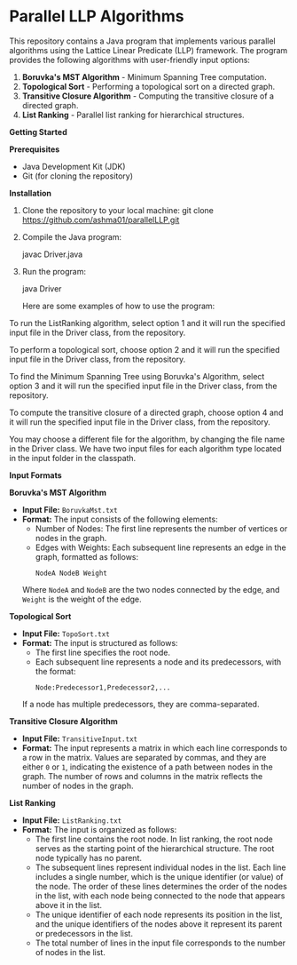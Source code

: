 # Parallel LLP Algorithms

This repository contains a Java program that implements various parallel algorithms using the Lattice Linear Predicate (LLP) framework. The program provides the following algorithms with user-friendly input options:

1. **Boruvka's MST Algorithm** - Minimum Spanning Tree computation.
2. **Topological Sort** - Performing a topological sort on a directed graph.
3. **Transitive Closure Algorithm** - Computing the transitive closure of a directed graph.
4. **List Ranking** - Parallel list ranking for hierarchical structures.

**Getting Started**

**Prerequisites**

- Java Development Kit (JDK)
- Git (for cloning the repository)

**Installation**

1. Clone the repository to your local machine:
   git clone https://github.com/ashma01/parallelLLP.git

2. Compile the Java program:

   javac Driver.java

4. Run the program:

   java Driver
   
   Here are some examples of how to use the program:

To run the ListRanking algorithm, select option 1 and it will run the specified input file in the Driver class, from the repository.

To perform a topological sort, choose option 2 and it will run the specified input file in the Driver class, from the repository.

To find the Minimum Spanning Tree using Boruvka's Algorithm, select option 3 and it will run the specified input file in the Driver class, from the repository.

To compute the transitive closure of a directed graph, choose option 4 and it will run the specified input file in the Driver class, from the repository.


You may choose a different file for the algorithm, by changing the file name in the Driver class. We have two input files for each algorithm type located in the input folder in the classpath.

**Input Formats**

**Boruvka's MST Algorithm**

- **Input File:** `BoruvkaMst.txt`
- **Format:** The input consists of the following elements:
    - Number of Nodes: The first line represents the number of vertices or nodes in the graph.
    - Edges with Weights: Each subsequent line represents an edge in the graph, formatted as follows:
        ```
        NodeA NodeB Weight
        ```
    Where `NodeA` and `NodeB` are the two nodes connected by the edge, and `Weight` is the weight of the edge.

**Topological Sort**

- **Input File:** `TopoSort.txt`
- **Format:** The input is structured as follows:
    - The first line specifies the root node.
    - Each subsequent line represents a node and its predecessors, with the format:
        ```
        Node:Predecessor1,Predecessor2,...
        ```
    If a node has multiple predecessors, they are comma-separated.

**Transitive Closure Algorithm**

- **Input File:** `TransitiveInput.txt`
- **Format:** The input represents a matrix in which each line corresponds to a row in the matrix. Values are separated by commas, and they are either `0` or `1`, indicating the existence of a path between nodes in the graph. The number of rows and columns in the matrix reflects the number of nodes in the graph.

**List Ranking**

- **Input File:** `ListRanking.txt`
- **Format:** The input is organized as follows:
    - The first line contains the root node. In list ranking, the root node serves as the starting point of the hierarchical structure. The root node typically has no parent.
    - The subsequent lines represent individual nodes in the list. Each line includes a single number, which is the unique identifier (or value) of the node. The order of these lines determines the order of the nodes in the list, with each node being connected to the node that appears above it in the list.
    - The unique identifier of each node represents its position in the list, and the unique identifiers of the nodes above it represent its parent or predecessors in the list.
    - The total number of lines in the input file corresponds to the number of nodes in the list.
